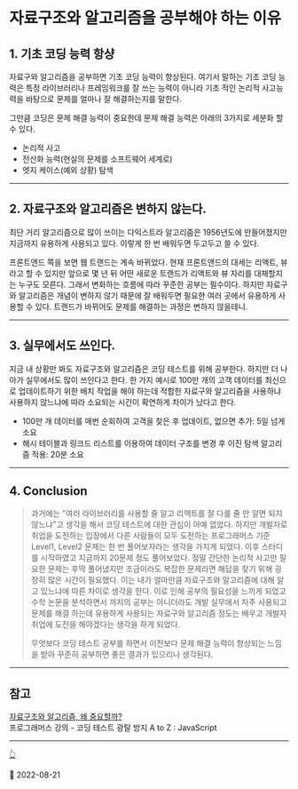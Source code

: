 # 자료구조와 알고리즘을 공부해야 하는 이유

## 1. 기초 코딩 능력 항샹

자료구와 알고리즘을 공부하면 기초 코딩 능력이 향상된다. 여기서 말하는 기초 코딩 능력은 특정 라이브러리나 프레임워크를
잘 쓰는 능력이 아니라 기초 적인 논리적 사고능력을 바탕으로 문제를 얼마나 잘 해결하는지를 말한다.

그만큼 코딩은 문제 해결 능력이 중요한데 문제 해결 능력은 아래의 3가지로 세분화 할 수 있다.

- 논리적 사고
- 전산화 능력(현실의 문제를 소프트웨어 세계로)
- 엣지 케이스(예외 상황) 탐색

---

## 2. 자료구조와 알고리즘은 변하지 않는다.

최단 거리 알고리즘으로 많이 쓰이는 다익스트라 알고리즘은 1956년도에 만들어졌지만 지금까지 유용하게 사용되고 있다. 이렇게
한 번 배워두면 두고두고 쓸 수 있다.

프론트앤드 쪽을 보면 웹 트랜드는 계속 바뀌었다. 현재 프론트앤드의 대세는 리액트, 뷰라고 할 수 있지만 앞으로 몇 년 뒤 어떤 새로운
트랜드가 리액트와 뷰 자리를 대체할지는 누구도 모른다. 그래서 변화하는 흐름에 따라 꾸준한 공부는 필수이다. 하지만 자료구와
알고리즘은 개념이 변하지 않기 때문에 잘 배워두면 필요한 여러 곳에서 유용하게 사용할 수 있다. 트랜드가 바뀌어도 문제를 해결하는 과정은
변하지 않을테니.

---

## 3. 실무에서도 쓰인다.

지금 내 상황만 봐도 자료구조와 알고리즘은 코딩 테스트를 위해 공부한다. 하지만 더 나아가 실무에서도 많이 쓰인다고 한다. 한 가지 예시로
100만 개의 고객 데이터를 최신으로 업데이트하기 위한 배치 작업을 해야 하는데 적합한 자료구와 알고리즘을 사용하냐 사용하지 않느냐에 따라
소요되는 시간이 확연하게 차이가 났다고 한다.

- 100만 개 데이터를 매번 순회하여 고객을 찾은 후 업데이트, 없으면 추가: 5일 넘게 소요
- 해시 테이블과 링크드 리스트를 이용하여 데이터 구조를 변경 후 이진 탐색 알고리즘 적용: 20분 소요

---

## 4. Conclusion

> 과거에는 "여러 라이브러리를 사용할 줄 알고 리액트를 잘 다룰 줄 만 알면 되지 않느냐"고 생각을 해서 코딩 테스트에 대한 관심이 아예 없었다.
> 하지만 개발자로 취업을 도전하는 입장에서 다른 사람들이 모두 도전하는 프로그래머스 기준 Level1, Level2 문제는 한 번 풀어보자라는 생각을 가지게 되었다.
> 이후 스터디를 시작하였고 지금까지 20문제 정도 풀어보았다. 정말 간단한 논리적 사고만 필요한 문제는 후딱 풀어냈지만 조금이라도
> 복잡한 문제라면 해답을 찾기 위해 굉장히 많은 시간이 필요했다. 이는 내가 얼마만큼 자료구조와 알고리즘에 대해 알고 있느냐에 따른 차이로 생각을 한다.
> 이로 인해 공부의 필요성을 느끼게 되었고 수학 논문을 분석하면서 까지의 공부는 아니더라도 개발 실무에서 자주 사용되고 문제를 해결
> 하는데 유용하게 사용되는 자료구와 알고리즘 정도는 배우고 개발자 취업에 도전을 해야겠다는 생각을 하게 되었다.
>
> 무엇보다 코딩 테스트 공부를 하면서 이전보다 문제 해결 능력이 향상되는 느낌을 받아 꾸준히 공부하면 좋은 결과가 있으리나 생각된다.

---

## 참고

[자료구조와 알고리즘, 왜 중요할까?](https://prgms.tistory.com/134)  
프로그래머스 강의 - 코딩 테스트 광탈 방지 A to Z : JavaScript

---

[👆](https://kim-hong-dong.gitbook.io/til/datastructurealgorithm/resonstudy#1.)

📅 2022-08-21
